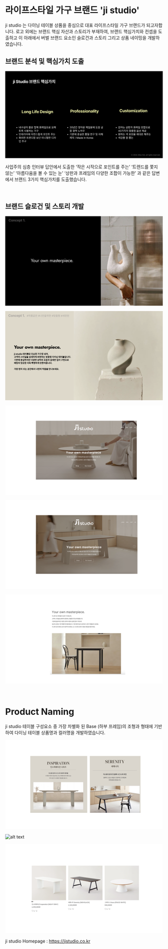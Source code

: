 # 라이프스타일 가구 브랜드 'ji studio'

ji studio 는 다이닝 테이블 상품을 중심으로 대표 라이프스타일 가구 브랜드가 되고자합니다. 로고 외에는 브랜드 핵심 자산과 스토리가 부재하여, 브랜드 핵심가치와 컨셉을 도출하고 이 아래에서 버벌 브랜드 요소인 슬로건과 스토리 그리고 상품 네이밍을 개발하였습니다.

## 브랜드 분석 및 핵심가치 도출

![](img/jidevelop2.png)


사업주의 심층 인터뷰 답안에서 도출한 ‘작은 시작으로 포인트를 주는’ ‘트렌드를 쫓지 않는’ ‘아름다움을 볼 수 있는 눈’ ‘상판과 프레임의 다양한 조합이 가능한’ 과 같은 답변에서 브랜드 3가지 핵심가치를 도출했습니다.


<br/>

## 브랜드 슬로건 및 스토리 개발

<div class="slider h-[600px]">

![alt text](img/jislogan1.png)

![alt text](img/jislogan.png)

</div>

<div class="slider h-[600px]">

![alt text](img/ji.001.png)

![alt text](img/ji.002.png)

![alt text](img/ji.003.png)

</div>


<br/>


# Product Naming

ji studio 테이블 구성요소 중 가장 차별화 된 Base (하부 프레임)의 조형과 형태에 기반하여 다이닝 테이블 상품명과 컬러명을 개발하였습니다.

<div class="slider h-[600px]">

![alt text](img/ji1.001.png)

![alt text](img/ji1.002png)

![alt text](img/ji1.003.png)

</div>


ji studio Homepage : https://jistudio.co.kr